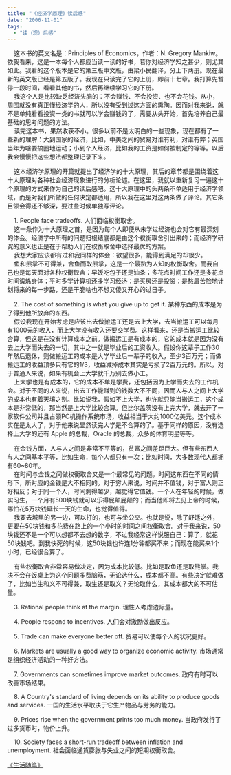 ```yaml
---
title: "《经济学原理》读后感"
date: "2006-11-01"
tags: 
  - "读（观）后感"
---
```


    这本书的英文名是：Principles of Economics，作者：N. Gregory Mankiw。依我看来，这是一本每个人都应当读一读的好书，若你对经济学知之甚少，则尤其如此。我看的这个版本是它的第三版中文版，由梁小民翻译，分上下两册。现在最新的英文版已经是第五版了。我现在只读完了它的上册，即前十七章。我打算先暂停一段时间，看看其他的书，然后再继续学习它的下册。  
    我这个人是比较缺乏经济头脑的：不会赚钱、不会投资、也不会花钱。从小，周围就没有真正懂经济学的人，所以没有受到过这方面的熏陶。因而对我来说，就不是单纯看看投资一类的书就可以学会赚钱的了，需要从头开始，首先培养自己最基础的思考问题的方法。  
    读完这本书，果然收获不小。很多以前不是太明白的一些现象，现在都有了一些新的理解：大到国家的经济，比如，中美之间的贸易对谁有利，对谁有弊；英国当年为啥要搞圈地运动；小到个人经济，比如我的工资是如何被制定的等等。以后我会慢慢把这些想法都整理记录下来。

    这本经济学原理的开篇就提出了经济学的十大原理，其后的章节都是围绕着这十大原理对各种社会经济现象进行的分析论述。在这里，我就以重新复习一遍这十个原理的方式来作为自己的读后感吧。这十大原理中的头两条不单适用于经济学领域，而是对我们所做的任何决定都适用，所以我在这里对这两条做了评论。其它条目领会得还不够深，要过些时候单独写评论。

    1. People face tradeoffs. 人们面临权衡取舍。  
    这一条作为十大原理之首，是因为每个人即便从未学过经济也会对它有最深刻的体会。经济学中所有的问题归根结底都是由这个权衡取舍引出来的；而经济学研究的意义也正是在于帮助人们在权衡取舍中选择最优的方案。  
    我想大家应该都有过和我同样的体会：欲望很多，能得到满足的却很少。  
    鱼和熊掌不可得兼，舍鱼而取熊掌，这是一个最熟为人知的权衡取舍。而我自己也是每天面对各种权衡取舍：早饭吃包子还是油条；多花点时间工作还是多花点时间锻炼身体；平时多学计算机还多学习经济；是买房还是投资；是愁眉苦脸地计划将来的每一步路，还是干脆啥也不想又傻又开心的过日子。

    2. The cost of something is what you give up to get it. 某种东西的成本是为了得到他所放弃的东西。  
    假设我现在开始考虑是应该出去做搬运工还是去上大学，去当搬运工可以每月有1000元的收入，而上大学没有收入还要交学费。这样看来，还是当搬运工比较合算，但这是在没有计算成本之前。做搬运工是有成本的，它的成本就是因为没有去上大学而失去的一切，其中之一就是毕业后的工资收入。假设你这辈子工作30年然后退休，则做搬运工的成本是大学毕业后一辈子的收入，至少3百万元；而做搬运工的收益顶多只有它的1/3，收益减掉成本其实是亏损了2百万元的。所以，对于普通人来说，如果有机会上大学就千万别去做小工。  
    上大学也是有成本的，它的成本不单是学费，还包括因为上学而失去的工作机会。对于不同的人来说，出去工作能赚到的钱数大不不同，因而人与人之间上大学的成本也有着天壤之别。比如说我，假如不上大学，也许就只能当搬运工，这个成本是非常低的，那当然是上大学比较合算。但比尔盖茨没有上完大学，就去开了一家软件公司并且占领PC机操作系统市场，收益相当于大约1000亿美元。这个成本实在是太大了，对于他来说显然读完大学是不合算的了。基于同样的原因，没有选择上大学的还有 Apple 的总裁，Oracle 的总裁，众多的体育明星等等。

    在金钱方面，人与人之间是非常不平等的，贫富之间差距巨大。但有些东西人与人之间基本平等，比如生命，每个人都只有一次；比如时间，大多数现代人都拥有60~80年。  
    在时间与金钱之间做权衡取舍又是一个最常见的问题。时间这东西在不同的情形下，所对应的金钱是大不相同的。对于穷人来说，时间并不值钱，对于富人则正好相反；对于同一个人，时间剩得越少，越觉得它值钱。一个人在年轻的时候，做实习生，一个月有500块钱就可以乐得屁颠屁颠的；而当他即将去见上帝的时候，哪怕花5万块钱延长一天的生命，也觉得值得。  
    我要去城里的另一边，可以打的，也可与坐公交。也就是说，除了舒适之外，更要在50块钱和多花费在路上的一个小时的时间之间权衡取舍。对于我来说，50块钱还不是一个可以想都不去想的数字，不过我经常这样说服自己：算了，就花50块钱吧。到我快死的时候，这50块钱也许连1分钟都买不来；而现在能买来1个小时，已经很合算了。

    有些权衡取舍非常容易做决定，因为成本比较低。比如是取鱼还是取熊掌。我决不会在饭桌上为这个问题多费脑筋，无论选什么，成本都不高。有些决定就难做了，比如当生和义不可得兼，取生还是取义？无论取什么，其成本都大的不可估量。

    3. Rational people think at the margin. 理性人考虑边际量。

    4. People respond to incentives. 人们会对激励做出反应。

    5. Trade can make everyone better off. 贸易可以使每个人的状况更好。

    6. Markets are usually a good way to organize economic activity. 市场通常是组织经济活动的一种好方法。

    7. Governments can sometimes improve market outcomes. 政府有时可以改善市场结果。

    8. A Country's standard of living depends on its ability to produce goods and services. 一国的生活水平取决于它生产物品与劳务的能力。

    9. Prices rise when the government prints too much money. 当政府发行了过多货币时，物价上升。

    10. Society faces a short-run tradeoff between inflation and unemployment. 社会面临通货膨胀与失业之间的短期权衡取舍。

[《生活随笔》](http://ruanqizhen.spaces.live.com/Blog/cns!1pU-rgQVTuuWM1TX8W8PfmDA!1123.entry)
